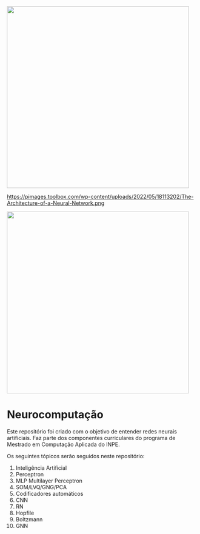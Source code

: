 <img src="https://i.imgur.com/pD0hWu5.gif"  width="480" />

https://pimages.toolbox.com/wp-content/uploads/2022/05/18113202/The-Architecture-of-a-Neural-Network.png

<img src="https://pimages.toolbox.com/wp-content/uploads/2022/05/18113202/The-Architecture-of-a-Neural-Network.png"  width="480" />

# Neurocomputação
Este repositório foi criado com o objetivo de entender redes neurais artificiais. Faz parte dos componentes curriculares do programa de Mestrado em Computação Aplicada do INPE.

Os seguintes tópicos serão seguidos neste repositório:

1. Inteligência Artificial
2. Perceptron
3. MLP Multilayer Perceptron
4. SOM/LVQ/GNG/PCA
5. Codificadores automáticos
6. CNN
7. RN
8. Hopfile
9. Boltzmann
10. GNN
